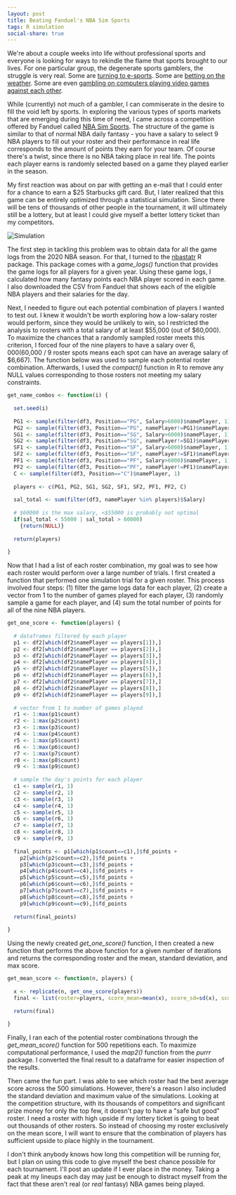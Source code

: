 ```yaml
---
layout: post
title: Beating Fanduel's NBA Sim Sports
tags: R simulation
social-share: true
---
```


We're about a couple weeks into life without professional sports and everyone is looking for ways to rekindle the flame that sports brought to our lives. For one particular group, the degenerate sports gamblers, the struggle is very real. Some are [turning to e-sports](https://www.draftkings.com/fantasy-league-of-legends). Some are [betting on the weather](https://betonweather.io/). Some are even [gambling on computers playing video games against each other](https://www.fanduel.com/awesemocontests).

While (currently) not much of a gambler, I can commiserate in the desire to fill the void left by sports. In exploring the various types of sports markets that are emerging during this time of need, I came across a competition offered by Fanduel called [NBA Sim Sports](https://www.fanduel.com/sim-sports-nba). The structure of the game is similar to that of normal NBA daily fantasy - you have a salary to select 9 NBA players to fill out your roster and their performance in real life corresponds to the amount of points they earn for your team. Of course there's a twist, since there is no NBA taking place in real life. The points each player earns is randomly selected based on a game they played earlier in the season.

My first reaction was about on par with getting an e-mail that I could enter for a chance to earn a $25 Starbucks gift card. But, I later realized that this game can be entirely optimized through a statistical simulation. Since there will be tens of thousands of other people in the tournament, it will ultimately still be a lottery, but at least I could give myself a better lottery ticket than my competitors.

![Simulation](https://github.com/pcbrendel/pcbrendel.github.io/blob/master/_posts/simulation.jpg?raw=true "Simulation")

The first step in tackling this problem was to obtain data for all the game logs from the 2020 NBA season. For that, I turned to the [nbastatr](https://github.com/abresler/nbastatR) R package. This package comes with a *game_logs()* function that provides the game logs for all players for a given year. Using these game logs, I calculated how many fantasy points each NBA player scored in each game. I also downloaded the CSV from Fanduel that shows each of the eligible NBA players and their salaries for the day.

Next, I needed to figure out each potential combination of players I wanted to test out. I knew it wouldn't be worth exploring how a low-salary roster would perform, since they would be unlikely to win, so I restricted the analysis to rosters with a total salary of at least $55,000 (out of $60,000). To maximize the chances that a randomly sampled roster meets this criterion, I forced four of the nine players to have a salary over $6,000 ($60,000 / 9 roster spots means each spot can have an average salary of $6,667). The function below was used to sample each potential roster combination. Afterwards, I used the *compact()* function in R to remove any NULL values corresponding to those rosters not meeting my salary constraints.

```r
get_name_combos <- function(i) {
  
  set.seed(i)
  
  PG1 <- sample(filter(df3, Position=="PG", Salary>6000)$namePlayer, 1)
  PG2 <- sample(filter(df3, Position=="PG", namePlayer!=PG1)$namePlayer, 1)
  SG1 <- sample(filter(df3, Position=="SG", Salary>6000)$namePlayer, 1)
  SG2 <- sample(filter(df3, Position=="SG", namePlayer!=SG1)$namePlayer, 1)
  SF1 <- sample(filter(df3, Position=="SF", Salary>6000)$namePlayer, 1)
  SF2 <- sample(filter(df3, Position=="SF", namePlayer!=SF1)$namePlayer, 1)
  PF1 <- sample(filter(df3, Position=="PF", Salary>6000)$namePlayer, 1)
  PF2 <- sample(filter(df3, Position=="PF", namePlayer!=PF1)$namePlayer, 1)
  C <- sample(filter(df3, Position=="C")$namePlayer, 1)
  
  players <- c(PG1, PG2, SG1, SG2, SF1, SF2, PF1, PF2, C)
  
  sal_total <- sum(filter(df3, namePlayer %in% players)$Salary)
  
  # $60000 is the max salary, <$55000 is probably not optimal
  if(sal_total < 55000 | sal_total > 60000) 
    {return(NULL)} 
  
  return(players)
  
}
```

Now that I had a list of each roster combination, my goal was to see how each roster would perform over a large number of trials. I  first created a function that performed one simulation trial for a given roster. This process involved four steps: (1) filter the game logs data for each player, (2) create a vector from 1 to the number of games played for each player, (3) randomly sample a game for each player, and (4) sum the total number of points for all of the nine NBA players.

```r
get_one_score <- function(players) {
  
  # dataframes filtered by each player
  p1 <- df2[which(df2$namePlayer == players[1]),]
  p2 <- df2[which(df2$namePlayer == players[2]),]
  p3 <- df2[which(df2$namePlayer == players[3]),]
  p4 <- df2[which(df2$namePlayer == players[4]),]
  p5 <- df2[which(df2$namePlayer == players[5]),]
  p6 <- df2[which(df2$namePlayer == players[6]),]
  p7 <- df2[which(df2$namePlayer == players[7]),]
  p8 <- df2[which(df2$namePlayer == players[8]),]
  p9 <- df2[which(df2$namePlayer == players[9]),]
  
  # vector from 1 to number of games played
  r1 <- 1:max(p1$count)
  r2 <- 1:max(p2$count)
  r3 <- 1:max(p3$count)
  r4 <- 1:max(p4$count)
  r5 <- 1:max(p5$count)
  r6 <- 1:max(p6$count)
  r7 <- 1:max(p7$count)
  r8 <- 1:max(p8$count)
  r9 <- 1:max(p9$count)
  
  # sample the day's points for each player
  c1 <- sample(r1, 1)
  c2 <- sample(r2, 1)
  c3 <- sample(r3, 1)
  c4 <- sample(r4, 1)
  c5 <- sample(r5, 1)
  c6 <- sample(r6, 1)
  c7 <- sample(r7, 1)
  c8 <- sample(r8, 1)
  c9 <- sample(r9, 1)  
  
  final_points <- p1[which(p1$count==c1),]$fd_points +
    p2[which(p2$count==c2),]$fd_points +
    p3[which(p3$count==c3),]$fd_points +
    p4[which(p4$count==c4),]$fd_points +
    p5[which(p5$count==c5),]$fd_points +
    p6[which(p6$count==c6),]$fd_points + 
    p7[which(p7$count==c7),]$fd_points + 
    p8[which(p8$count==c8),]$fd_points + 
    p9[which(p9$count==c9),]$fd_points
  
  return(final_points)
  
}
```

Using the newly created *get_one_score()* function, I then created a new function that performs the above function for a given number of iterations and returns the corresponding roster and the mean, standard deviation, and max score.

```r
get_mean_score <- function(n, players) {
  
  x <- replicate(n, get_one_score(players))
  final <- list(roster=players, score_mean=mean(x), score_sd=sd(x), score_max=max(x))
  
  return(final)
  
}
```

Finally, I ran each of the potential roster combinations through the *get_mean_score()* function for 500 repetitions each. To maximize computational performance, I used the *map2()* function from the *purrr* package. I converted the final result to a dataframe for easier inspection of the results.

Then came the fun part. I was able to see which roster had the best average score across the 500 simulations. However, there's a reason I also included the standard deviation and maximum value of the simulations. Looking at the competition structure, with its thousands of competitors and significant prize money for only the top few, it doesn't pay to have a "safe but good" roster. I need a roster with high upside if my lottery ticket is going to beat out thousands of other rosters. So instead of choosing my roster exclusively on the mean score, I will want to ensure that the combination of players has sufficient upside to place highly in the tournament.

I don't think anybody knows how long this competition will be running for, but I plan on using this code to give myself the best chance possible for each tournament. I'll post an update if I ever place in the money. Taking a peak at my lineups each day may just be enough to distract myself from the fact that these aren't real (or *real* fantasy) NBA games being played. 
